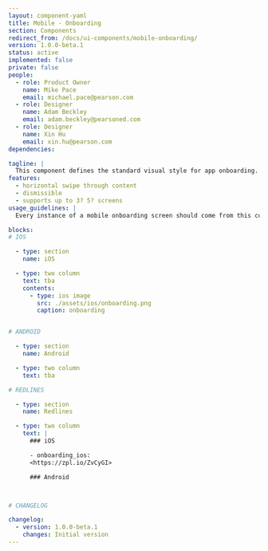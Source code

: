 ```yaml
---
layout: component-yaml
title: Mobile - Onboarding
section: Components
redirect_from: /docs/ui-components/mobile-onboarding/
version: 1.0.0-beta.1
status: active
implemented: false
private: false
people:
  - role: Product Owner
    name: Mike Pace
    email: michael.pace@pearson.com
  - role: Designer
    name: Adam Beckley
    email: adam.beckley@pearsoned.com
  - role: Designer
    name: Xin Hu
    email: xin.hu@pearson.com
dependencies:

tagline: |
  This component defines the standard visual style for app onboarding.
features:
  - horizontal swipe through content
  - dismissible
  - supports up to 3? 5? screens
usage_guidelines: |
  Every instance of a mobile onboarding screen should come from this component.

blocks:
# IOS

  - type: section
    name: iOS

  - type: two column
    text: tba
    contents:
      - type: ios image
        src: ./assets/ios/onboarding.png
        caption: onboarding


# ANDROID

  - type: section
    name: Android

  - type: two column
    text: tba

# REDLINES

  - type: section
    name: Redlines

  - type: two column
    text: |
      ### iOS

      - onboarding_ios:
      <https://zpl.io/ZvCyGI>

      ### Android



# CHANGELOG  

changelog:
  - version: 1.0.0-beta.1
    changes: Initial version
---
```

